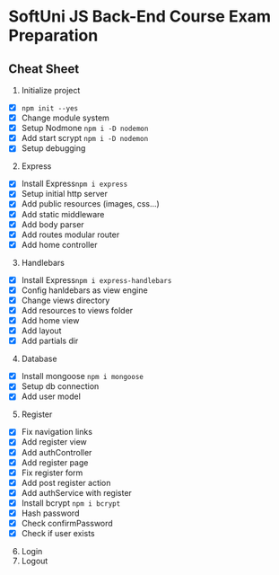 # SoftUni JS Back-End Course Exam Preparation

## Cheat Sheet

1. Initialize project
  - [x] `npm init --yes`
  - [x] Change module system
  - [x] Setup Nodmone `npm i -D nodemon`
  - [x] Add start scrypt `npm i -D nodemon`
  - [x] Setup debugging

2. Express
  - [x] Install Express`npm i express`
  - [x] Setup initial http server
  - [x] Add public resources (images, css...)
  - [x] Add static middleware
  - [x] Add body parser 
  - [x] Add routes modular router
  - [x] Add home controller
  
3. Handlebars
  - [x] Install Express`npm i express-handlebars`
  - [x] Config hanldebars as view engine
  - [x] Change views directory
  - [x] Add resources to views folder
  - [x] Add home view
  - [x] Add layout
  - [x] Add partials dir

4. Database
  - [x] Install mongoose `npm i mongoose`
  - [x] Setup db connection
  - [x] Add user model

5. Register
  - [x] Fix navigation links
  - [x] Add register view
  - [x] Add authController
  - [x] Add register page
  - [x] Fix register form
  - [x] Add post register action
  - [x] Add authService with register
  - [x] Install bcrypt `npm i bcrypt`
  - [x] Hash password
  - [x] Check confirmPassword
  - [x] Check if user exists

6. Login
7. Logout 
<!-- 8. Authetication and Authorization  -->
 
  
